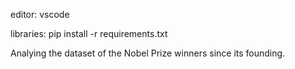editor: vscode

libraries: pip install -r requirements.txt

Analying the dataset of the Nobel Prize winners since its founding.
